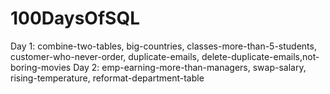 # 100DaysOfSQL

Day 1: combine-two-tables, big-countries, classes-more-than-5-students, customer-who-never-order, duplicate-emails, delete-duplicate-emails,not-boring-movies
Day 2: emp-earning-more-than-managers, swap-salary, rising-temperature, reformat-department-table
